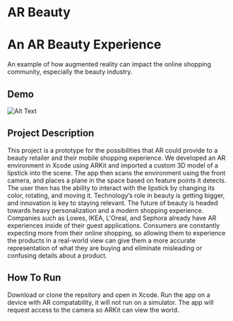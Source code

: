 # AR Beauty
# An AR Beauty Experience

An example of how augmented reality can impact the online shopping community, especially the beauty industry.

## Demo
![Alt Text](AR-Demo-Short-.gif)

## Project Description

This project is a prototype for the possibilities that AR could provide to a beauty retailer and their mobile shopping experience. We developed an AR environment in Xcode using ARKit and imported a custom 3D model of a lipstick into the scene. The app then scans the environment using the front camera, and places a plane in the space based on feature points it detects. The user then has the ability to interact with the lipstick by changing its color, rotating, and moving it. 
Technology’s role in beauty is getting bigger, and innovation is key to staying relevant. The future of beauty is headed towards heavy personalization and a modern shopping experience. Companies such as Lowes, IKEA, L'Oreal, and Sephora already have AR experiences inside of their guest applications. Consumers are constantly expecting more from their online shopping, so allowing them to experience the products in a real-world view can give them a more accurate representation of what they are buying and eliminate misleading or confusing details about a product.

## How To Run

Download or clone the repsitory and open in Xcode. Run the app on a device with AR compatability, it will not run on a simulator. The app will request access to the camera so ARKit can view the world.
